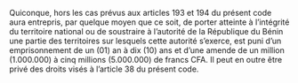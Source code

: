 Quiconque, hors les cas prévus aux articles 193 et 194 du présent code aura entrepris, par quelque moyen que ce soit, de porter atteinte à l’intégrité du territoire national ou de soustraire à l’autorité de la République du Bénin une partie des territoires sur lesquels cette autorité s’exerce, est puni d’un emprisonnement de un (01) an à dix (10) ans et d’une amende de un million (1.000.000) à cinq millions (5.000.000) de francs CFA. Il peut en outre être privé des droits visés à l’article 38 du présent code.